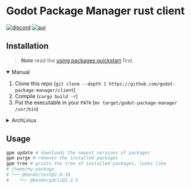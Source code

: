 # Godot Package Manager rust client

[![discord](https://img.shields.io/discord/853476898071117865?label=chat&logo=discord&style=for-the-badge&logoColor=white)](https://discord.gg/6mcdWWBkrr "Chat on Discord")
[![aur](https://img.shields.io/aur/version/godot-package-manager-git?color=informative&logo=archlinux&logoColor=white&style=for-the-badge)](https://aur.archlinux.org/packages/godot-package-manager-git "AUR package")

## Installation

> **Note** read the [using packages quickstart](https://github.com/godot-package-manager#using-packages-quickstart) first.

<details open>
<summary>Manual</summary>

1. Clone this repo (`git clone --depth 1 https://github.com/godot-package-manager/client`)
2. Compile (`cargo build -r`)
3. Put the executable in your `PATH` (`mv target/godot-package-manager /usr/bin`)

</details>
<details>
<summary>ArchLinux</summary>

1. `pacman -S godot-package-manager-git`

</details>

## Usage

```bash
gpm update # downloads the newest versions of packages
gpm purge # removes the installed packages
gpm tree # prints the tree of installed packages, looks like
# /home/my-package
# └── @bendn/test@2.0.10
#    └── @bendn/gdcli@1.2.5
```
